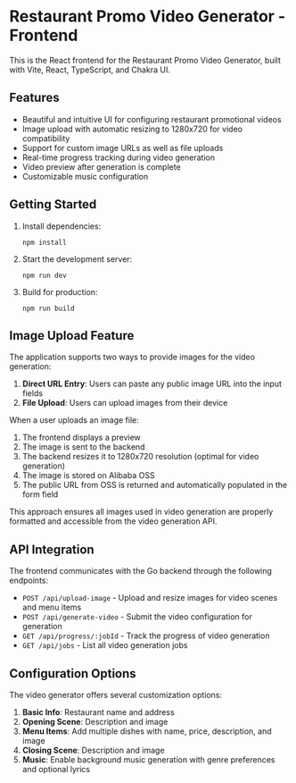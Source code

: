 # Restaurant Promo Video Generator - Frontend

This is the React frontend for the Restaurant Promo Video Generator, built with Vite, React, TypeScript, and Chakra UI.

## Features

- Beautiful and intuitive UI for configuring restaurant promotional videos
- Image upload with automatic resizing to 1280x720 for video compatibility
- Support for custom image URLs as well as file uploads
- Real-time progress tracking during video generation
- Video preview after generation is complete
- Customizable music configuration

## Getting Started

1. Install dependencies:
   ```
   npm install
   ```

2. Start the development server:
   ```
   npm run dev
   ```

3. Build for production:
   ```
   npm run build
   ```

## Image Upload Feature

The application supports two ways to provide images for the video generation:

1. **Direct URL Entry**: Users can paste any public image URL into the input fields
2. **File Upload**: Users can upload images from their device

When a user uploads an image file:
1. The frontend displays a preview
2. The image is sent to the backend
3. The backend resizes it to 1280x720 resolution (optimal for video generation)
4. The image is stored on Alibaba OSS
5. The public URL from OSS is returned and automatically populated in the form field

This approach ensures all images used in video generation are properly formatted and accessible from the video generation API.

## API Integration

The frontend communicates with the Go backend through the following endpoints:

- `POST /api/upload-image` - Upload and resize images for video scenes and menu items
- `POST /api/generate-video` - Submit the video configuration for generation
- `GET /api/progress/:jobId` - Track the progress of video generation
- `GET /api/jobs` - List all video generation jobs

## Configuration Options

The video generator offers several customization options:

1. **Basic Info**: Restaurant name and address
2. **Opening Scene**: Description and image
3. **Menu Items**: Add multiple dishes with name, price, description, and image
4. **Closing Scene**: Description and image
5. **Music**: Enable background music generation with genre preferences and optional lyrics

